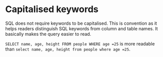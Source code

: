 # Capitalised keywords

SQL does not require keywords to be capitalised. This is convention as it helps readers distinguish SQL keywords from column and table names. It basically makes the query easier to read.

`SELECT name, age, height FROM people WHERE age =25` is more readable than `select name, age, height from people where age =25`.
